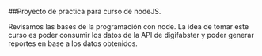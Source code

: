 ##Proyecto de practica para curso de nodeJS.

Revisamos las bases de la programación con node. La idea de tomar este curso es poder consumir los datos de la API de digifabster y poder generar reportes en base a los datos obtenidos.
